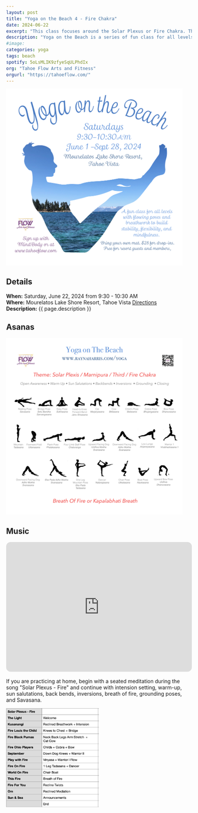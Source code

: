 ```yaml
---
layout: post
title: "Yoga on the Beach 4 - Fire Chakra"
date: 2024-06-22
excerpt: "This class focuses around the Solar Plexus or Fire Chakra. The sequence is designed to cultivate the fire within you."
description: "Yoga on the Beach is a series of fun class for all levels and ages with flowing poses and breathwork to build stability, flexibility, and mindfulness. These classes will follow an arc of opening awareness, warm-up stretch, balancing poses, inversions, grounding poses, and relaxation." 
#image: 
categories: yoga
tags: beach
spotify: 5oLsMLIK9zfyeSqULPhdIx
org: "Tahoe Flow Arts and Fitness"
orgurl: "https://tahoeflow.com/"
---
```



<img src="/images/yoga/beachyoga_cover.png" alt="FLier" width="95%"/>


## Details

**When:** Saturday, June 22, 2024 from 9:30 - 10:30 AM   
**Where:** Mourelatos Lake Shore Resort, Tahoe Vista [Directions](https://www.google.com/maps/dir//6834+N+Lake+Blvd,+Tahoe+Vista,+CA+96148/@39.239939,-120.1344659,12z/data=!4m8!4m7!1m0!1m5!1m1!1s0x809964b0ff6493a3:0x7579cace84dcb8f8!2m2!1d-120.052065!2d39.239968?entry=ttu)   
**Description:** {{ page.description }}


## Asanas


<img src="/images/yoga/beachyoga_asanas-jun15.png" alt="Asanas" width="95%"/>


## Music


<iframe style="border-radius:12px" src="https://open.spotify.com/embed/playlist/{{ page.spotify }}?utm_source=generator" width="100%" height="352" frameBorder="0" allowfullscreen="" allow="autoplay; clipboard-write; encrypted-media; fullscreen; picture-in-picture" loading="lazy"></iframe>  


If you are practicing at home, begin with a seated meditation during the song "Solar Plexus - Fire" and continue with intension setting, warm-up, sun salutations, back bends, inversions, breath of fire, grounding poses, and Savasana.  


<img src="/images/yoga/beachyoga_playlist-jun15.png" alt="Flier" width="50%"/>

